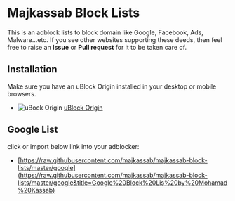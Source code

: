# Majkassab Block Lists
This is an adblock lists to block domain like Google, Facebook, Ads, Malware...etc. If you see other websites supporting these deeds, then feel free to raise an **Issue** or **Pull request** for it to be taken care of.

## Installation
Make sure you have an uBlock Origin installed in your desktop or mobile browsers.
* ![uBock Origin](https://i.imgur.com/PSFuzKb.png) [uBlock Origin](https://github.com/gorhill/uBlock)

## Google List
click or import below link into your adblocker:
- [https://raw.githubusercontent.com/majkassab/majkassab-block-lists/master/google](https://raw.githubusercontent.com/majkassab/majkassab-block-lists/master/google&title=Google%20Block%20Lis%20by%20Mohamad%20Kassab)
